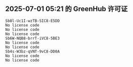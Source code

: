 ## 2025-07-01 05:21 的 GreenHub 许可证
```
Sb8l-Uc1I-wzTB-SIC8-E5DD
No license code
No license code
No license code
Sb6W-NQB8-brrT-iVC8-5BE3
No license code
No license code
Sb4s-W3bz-qVNT-9vC8-DD0A
No license code
No license code
```

